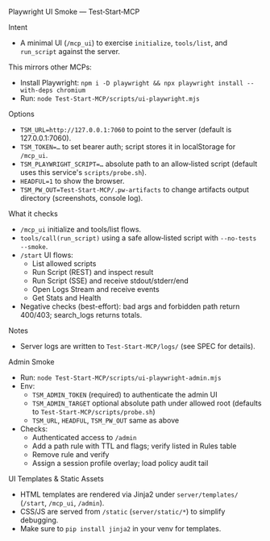 Playwright UI Smoke — Test‑Start‑MCP

Intent
- A minimal UI (`/mcp_ui`) to exercise `initialize`, `tools/list`, and `run_script` against the server.

This mirrors other MCPs:
- Install Playwright: `npm i -D playwright && npx playwright install --with-deps chromium`
- Run: `node Test-Start-MCP/scripts/ui-playwright.mjs`

Options
- `TSM_URL=http://127.0.0.1:7060` to point to the server (default is 127.0.0.1:7060).
- `TSM_TOKEN=…` to set bearer auth; script stores it in localStorage for `/mcp_ui`.
- `TSM_PLAYWRIGHT_SCRIPT=…` absolute path to an allow‑listed script (default uses this service's `scripts/probe.sh`).
- `HEADFUL=1` to show the browser.
- `TSM_PW_OUT=Test-Start-MCP/.pw-artifacts` to change artifacts output directory (screenshots, console log).

What it checks
- `/mcp_ui` initialize and tools/list flows.
- `tools/call(run_script)` using a safe allow‑listed script with `--no-tests --smoke`.
- `/start` UI flows:
  - List allowed scripts
  - Run Script (REST) and inspect result
  - Run Script (SSE) and receive stdout/stderr/end
  - Open Logs Stream and receive events
  - Get Stats and Health
- Negative checks (best-effort): bad args and forbidden path return 400/403; search_logs returns totals.

Notes
- Server logs are written to `Test-Start-MCP/logs/` (see SPEC for details).

Admin Smoke
- Run: `node Test-Start-MCP/scripts/ui-playwright-admin.mjs`
- Env:
  - `TSM_ADMIN_TOKEN` (required) to authenticate the admin UI
  - `TSM_ADMIN_TARGET` optional absolute path under allowed root (defaults to `Test-Start-MCP/scripts/probe.sh`)
  - `TSM_URL`, `HEADFUL`, `TSM_PW_OUT` same as above
- Checks:
  - Authenticated access to `/admin`
  - Add a path rule with TTL and flags; verify listed in Rules table
  - Remove rule and verify
  - Assign a session profile overlay; load policy audit tail

UI Templates & Static Assets
- HTML templates are rendered via Jinja2 under `server/templates/` (`/start`, `/mcp_ui`, `/admin`).
- CSS/JS are served from `/static` (`server/static/*`) to simplify debugging.
- Make sure to `pip install jinja2` in your venv for templates.
